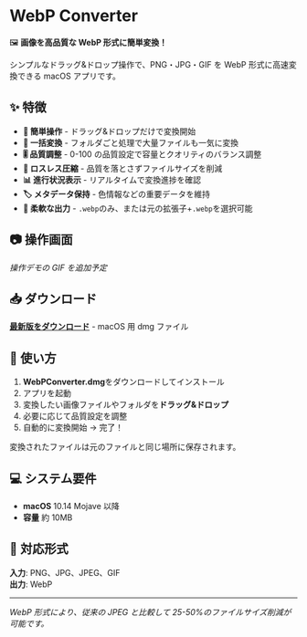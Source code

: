 # WebP Converter

🖼️ **画像を高品質な WebP 形式に簡単変換！**

シンプルなドラッグ&ドロップ操作で、PNG・JPG・GIF を WebP 形式に高速変換できる macOS アプリです。

## ✨ 特徴

-   **🎯 簡単操作** - ドラッグ&ドロップだけで変換開始
-   **📁 一括変換** - フォルダごと処理で大量ファイルも一気に変換
-   **🎚️ 品質調整** - 0-100 の品質設定で容量とクオリティのバランス調整
-   **🔄 ロスレス圧縮** - 品質を落とさずファイルサイズを削減
-   **📊 進行状況表示** - リアルタイムで変換進捗を確認
-   **🏷️ メタデータ保持** - 色情報などの重要データを維持
-   **📂 柔軟な出力** - `.webp`のみ、または元の拡張子+`.webp`を選択可能

<!-- 操作画面のGIFまたは画像をここに追加予定 -->

## 📷 操作画面

_操作デモの GIF を追加予定_

## 📥 ダウンロード

**[最新版をダウンロード](WebPConverter.dmg)** - macOS 用 dmg ファイル

## 🚀 使い方

1. **WebPConverter.dmg**をダウンロードしてインストール
2. アプリを起動
3. 変換したい画像ファイルやフォルダを**ドラッグ&ドロップ**
4. 必要に応じて品質設定を調整
5. 自動的に変換開始 → 完了！

変換されたファイルは元のファイルと同じ場所に保存されます。

## 💻 システム要件

-   **macOS** 10.14 Mojave 以降
-   **容量** 約 10MB

## 📝 対応形式

**入力**: PNG、JPG、JPEG、GIF  
**出力**: WebP

---

_WebP 形式により、従来の JPEG と比較して 25-50%のファイルサイズ削減が可能です。_
